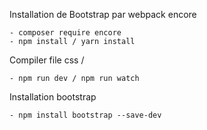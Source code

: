 Installation de Bootstrap par webpack encore

    - composer require encore 
    - npm install / yarn install

Compiler file css /
    
    - npm run dev / npm run watch


Installation bootstrap 

    - npm install bootstrap --save-dev